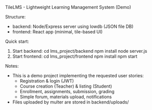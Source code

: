 
TileLMS - Lightweight Learning Management System (Demo)

Structure:
- backend: Node/Express server using lowdb (JSON file DB)
- frontend: React app (minimal, tile-based UI)

Quick start:
1. Start backend:
   cd lms_project/backend
   npm install
   node server.js
2. Start frontend:
   cd lms_project/frontend
   npm install
   npm start

Notes:
- This is a demo project implementing the requested user stories:
  - Registration & login (JWT)
  - Course creation (Teacher) & listing (Student)
  - Enrollment, assignments, submission, grading
  - Simple forum, materials upload, notifications
- Files uploaded by multer are stored in backend/uploads/
